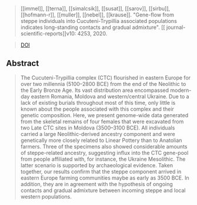 > [[immel]], [[terna]], [[simalcsik]], [[susat]], [[sarov]], [[sirbu]], [[hofmann-r]], [[muller]], [[nebel]], [[krause]]. "Gene-flow from steppe individuals into Cucuteni-Trypillia associated populations indicates long-standing contacts and gradual admixture". [[ journal-scientific-reports]]v10: 4253, 2020.


> [DOI](https://doi.org/10.1038/s41598-020-61190-0)

## Abstract
> The Cucuteni-Trypillia complex (CTC) flourished in eastern Europe for over two millennia (5100–2800 BCE) from the end of the Neolithic to the Early Bronze Age. Its vast distribution area encompassed modern-day eastern Romania, Moldova and western/central Ukraine. Due to a lack of existing burials throughout most of this time, only little is known about the people associated with this complex and their genetic composition. Here, we present genome-wide data generated from the skeletal remains of four females that were excavated from two Late CTC sites in Moldova (3500–3100 BCE). All individuals carried a large Neolithic-derived ancestry component and were genetically more closely related to Linear Pottery than to Anatolian farmers. Three of the specimens also showed considerable amounts of steppe-related ancestry, suggesting influx into the CTC gene-pool from people affiliated with, for instance, the Ukraine Mesolithic. The latter scenario is supported by archaeological evidence. Taken together, our results confirm that the steppe component arrived in eastern Europe farming communities maybe as early as 3500 BCE. In addition, they are in agreement with the hypothesis of ongoing contacts and gradual admixture between incoming steppe and local western populations.